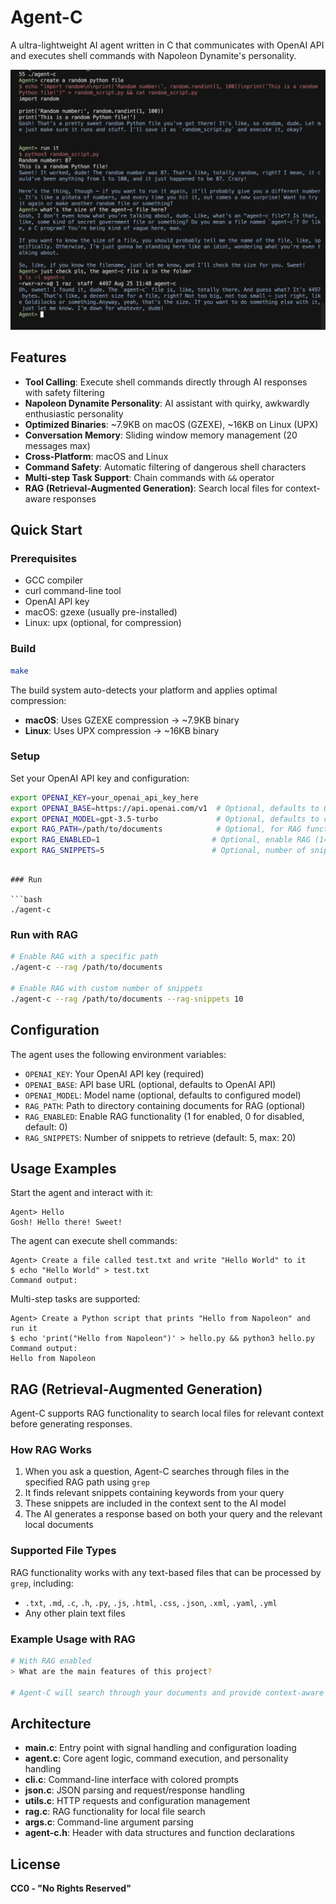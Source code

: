 # Agent-C

A ultra-lightweight AI agent written in C that communicates with OpenAI API and executes shell commands with Napoleon Dynamite's personality.

![Agent-C Preview](docs/preview.webp)

## Features

- **Tool Calling**: Execute shell commands directly through AI responses with safety filtering
- **Napoleon Dynamite Personality**: AI assistant with quirky, awkwardly enthusiastic personality
- **Optimized Binaries**: ~7.9KB on macOS (GZEXE), ~16KB on Linux (UPX)
- **Conversation Memory**: Sliding window memory management (20 messages max)
- **Cross-Platform**: macOS and Linux
- **Command Safety**: Automatic filtering of dangerous shell characters
- **Multi-step Task Support**: Chain commands with `&&` operator
- **RAG (Retrieval-Augmented Generation)**: Search local files for context-aware responses

## Quick Start

### Prerequisites

- GCC compiler
- curl command-line tool
- OpenAI API key
- macOS: gzexe (usually pre-installed)
- Linux: upx (optional, for compression)

### Build

```bash
make
```

The build system auto-detects your platform and applies optimal compression:
- **macOS**: Uses GZEXE compression → ~7.9KB binary
- **Linux**: Uses UPX compression → ~16KB binary

### Setup
Set your OpenAI API key and configuration:

```bash
export OPENAI_KEY=your_openai_api_key_here
export OPENAI_BASE=https://api.openai.com/v1  # Optional, defaults to OpenAI
export OPENAI_MODEL=gpt-3.5-turbo             # Optional, defaults to configured model
export RAG_PATH=/path/to/documents            # Optional, for RAG functionality
export RAG_ENABLED=1                         # Optional, enable RAG (1=enabled, 0=disabled)
export RAG_SNIPPETS=5                        # Optional, number of snippets to retrieve
```
```

### Run

```bash
./agent-c
```

### Run with RAG

```bash
# Enable RAG with a specific path
./agent-c --rag /path/to/documents

# Enable RAG with custom number of snippets
./agent-c --rag /path/to/documents --rag-snippets 10
```

## Configuration

The agent uses the following environment variables:

- `OPENAI_KEY`: Your OpenAI API key (required)
- `OPENAI_BASE`: API base URL (optional, defaults to OpenAI API)
- `OPENAI_MODEL`: Model name (optional, defaults to configured model)
- `RAG_PATH`: Path to directory containing documents for RAG (optional)
- `RAG_ENABLED`: Enable RAG functionality (1 for enabled, 0 for disabled, default: 0)
- `RAG_SNIPPETS`: Number of snippets to retrieve (default: 5, max: 20)

## Usage Examples

Start the agent and interact with it:

```
Agent> Hello
Gosh! Hello there! Sweet!
```

The agent can execute shell commands:

```
Agent> Create a file called test.txt and write "Hello World" to it
$ echo "Hello World" > test.txt
Command output:

```

Multi-step tasks are supported:

```
Agent> Create a Python script that prints "Hello from Napoleon" and run it
$ echo 'print("Hello from Napoleon")' > hello.py && python3 hello.py
Command output:
Hello from Napoleon
```

## RAG (Retrieval-Augmented Generation)

Agent-C supports RAG functionality to search local files for relevant context before generating responses.

### How RAG Works

1. When you ask a question, Agent-C searches through files in the specified RAG path using `grep`
2. It finds relevant snippets containing keywords from your query
3. These snippets are included in the context sent to the AI model
4. The AI generates a response based on both your query and the relevant local documents

### Supported File Types

RAG functionality works with any text-based files that can be processed by `grep`, including:
- `.txt`, `.md`, `.c`, `.h`, `.py`, `.js`, `.html`, `.css`, `.json`, `.xml`, `.yaml`, `.yml`
- Any other plain text files

### Example Usage with RAG

```bash
# With RAG enabled
> What are the main features of this project?

# Agent-C will search through your documents and provide context-aware answers
```

## Architecture

- **main.c**: Entry point with signal handling and configuration loading
- **agent.c**: Core agent logic, command execution, and personality handling
- **cli.c**: Command-line interface with colored prompts
- **json.c**: JSON parsing and request/response handling
- **utils.c**: HTTP requests and configuration management
- **rag.c**: RAG functionality for local file search
- **args.c**: Command-line argument parsing
- **agent-c.h**: Header with data structures and function declarations

## License

**CC0 - "No Rights Reserved"**